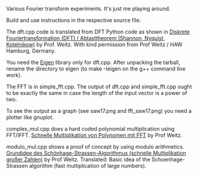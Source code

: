 Various Fourier transform experiments. It's just me playing around.

Build and use instructions in the respective source file.

The dft.cpp code is translated from DFT Python code as shown in 
[Diskrete Fouriertransformation (DFT) / Abtasttheorem (Shannon, Nyquist, Kotelnikow)](https://www.youtube.com/watch?v=sX-DNi_SX-Q) by Prof. Weitz.
With kind permission from Prof Weitz / HAW Hamburg, Germany.

You need the [Eigen](http://eigen.tuxfamily.org/) library _only_ for dft.cpp. After unpacking the tarball, rename the directory to eigen (to make -Ieigen on the g++ command line work).

The FFT is in simple_fft.cpp. The output of dft.cpp and simple_fft.cpp ought to be exactly the same in case
the length of the input vector is a power of two.

To see the output as a graph (see saw17.png and fft_saw17.png) you need a plotter like gnuplot.  


complex_mul.cpp does a hard coded polynomial multiplication using FFT/IFFT.
[Schnelle Multiplikation von Polynomen mit FFT](https://www.youtube.com/watch?v=G4XiNDprjXA) by Prof Weitz.

modulo_mul.cpp shows a proof of concept by using modulo arithmetics.
[Grundidee des Schönhage-Strassen-Algorithmus (schnelle Multiplikation großer Zahlen)](https://www.youtube.com/watch?v=ytkcYkzN1oI) by Prof Weitz.
Translated: Basic idea of the Schoenhage-Strassen algorithm (fast multiplication of large numbers).
